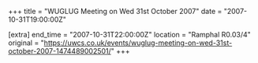 +++
title = "WUGLUG Meeting on Wed 31st October 2007"
date = "2007-10-31T19:00:00Z"

[extra]
end_time = "2007-10-31T22:00:00Z"
location = "Ramphal R0.03/4"
original = "https://uwcs.co.uk/events/wuglug-meeting-on-wed-31st-october-2007-1474489002501/"
+++




